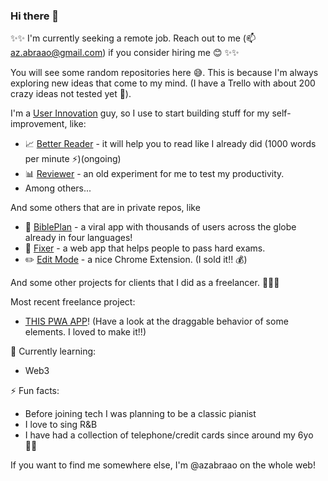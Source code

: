 ### Hi there 👋 

✨✨
I'm currently seeking a remote job. Reach out to me (📫 az.abraao@gmail.com) if you consider hiring me 😊
✨✨

You will see some random repositories here 😅. This is because I'm always exploring new ideas that come to my mind. (I have a Trello with about 200 crazy ideas not tested yet 🙈).

I'm a [User Innovation](https://en.wikipedia.org/wiki/User_innovation) guy, so I use to start building stuff for my self-improvement, like:
- 📈 [Better Reader](https://github.com/azabraao/better-reader) - it will help you  to read like I already did (1000 words per minute ⚡️)(ongoing)
- 📊 [Reviewer](https://github.com/azabraao/reviewer) - an old experiment for me to test my productivity.
- Among others...

And some others that are in private repos, like 
- 📖 [BiblePlan](https://download-bibleplan.netlify.app/) - a viral app with thousands of users across the globe already in four languages!  
- 🧠 [Fixer](http://fixer.cf/) - a web app that helps people to pass hard exams.
- ✏️ [Edit Mode](https://www.editmode.io/) - a nice Chrome Extension. (I sold it!! 💰)

And some other projects for clients that I did as a freelancer. 👨🏽‍💻

Most recent freelance project:
- [THIS PWA APP](https://amd-gesso-orcamento.vercel.app)! (Have a look at the draggable behavior of some elements. I loved to make it!!)


🌱 Currently learning: 
- Web3

⚡ Fun facts:
 - Before joining tech I was planning to be a classic pianist
 - I love to sing R&B
 - I have had a collection of telephone/credit cards since around my 6yo 👦🏻

If you want to find me somewhere else, I'm @azabraao on the whole web!

<!--
**azabraao/azabraao** is a ✨ _special_ ✨ repository because its `README.md` (this file) appears on your GitHub profile.

Here are some ideas to get you started:

- 🔭 I’m currently working on ...
- 🌱 I’m currently learning ...
- 👯 I’m looking to collaborate on ...
- 🤔 I’m looking for help with ...
- 💬 Ask me about ...
- 📫 How to reach me: ...
- 😄 Pronouns: ...
- ⚡ Fun fact: ...
-->
